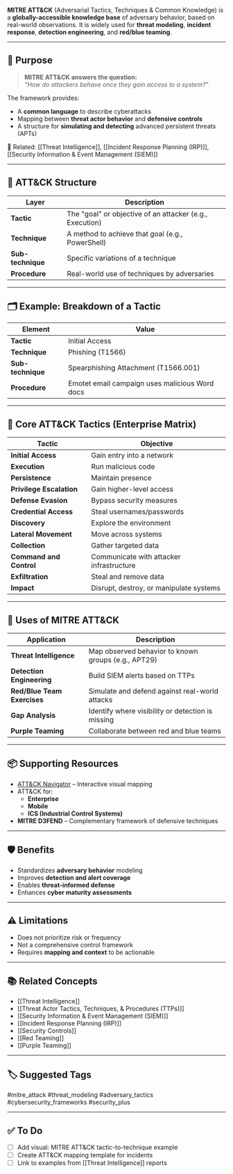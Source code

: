 **MITRE ATT&CK** (Adversarial Tactics, Techniques & Common Knowledge) is a **globally-accessible knowledge base** of adversary behavior, based on real-world observations. It is widely used for **threat modeling**, **incident response**, **detection engineering**, and **red/blue teaming**.

---

## 🎯 Purpose

> **MITRE ATT&CK answers the question:**  
> _"How do attackers behave once they gain access to a system?"_

The framework provides:
- A **common language** to describe cyberattacks
- Mapping between **threat actor behavior** and **defensive controls**
- A structure for **simulating and detecting** advanced persistent threats (APTs)

📎 Related: [[Threat Intelligence]], [[Incident Response Planning (IRP)]], [[Security Information & Event Management (SIEM)]]

---

## 🧱 ATT&CK Structure

| Layer        | Description                                        |
|--------------|----------------------------------------------------|
| **Tactic**   | The "goal" or objective of an attacker (e.g., Execution) |
| **Technique**| A method to achieve that goal (e.g., PowerShell)   |
| **Sub-technique** | Specific variations of a technique           |
| **Procedure**| Real-world use of techniques by adversaries        |

---

## 🗂 Example: Breakdown of a Tactic

| Element             | Value                        |
|----------------------|------------------------------|
| **Tactic**           | Initial Access               |
| **Technique**        | Phishing (T1566)             |
| **Sub-technique**    | Spearphishing Attachment (T1566.001) |
| **Procedure**        | Emotet email campaign uses malicious Word docs |

---

## 🔐 Core ATT&CK Tactics (Enterprise Matrix)

| Tactic                 | Objective                                          |
|------------------------|----------------------------------------------------|
| **Initial Access**      | Gain entry into a network                         |
| **Execution**           | Run malicious code                                |
| **Persistence**         | Maintain presence                                 |
| **Privilege Escalation**| Gain higher-level access                          |
| **Defense Evasion**     | Bypass security measures                          |
| **Credential Access**   | Steal usernames/passwords                         |
| **Discovery**           | Explore the environment                           |
| **Lateral Movement**    | Move across systems                               |
| **Collection**          | Gather targeted data                              |
| **Command and Control** | Communicate with attacker infrastructure          |
| **Exfiltration**        | Steal and remove data                             |
| **Impact**              | Disrupt, destroy, or manipulate systems           |

---

## 🧰 Uses of MITRE ATT&CK

| Application                  | Description                                      |
|------------------------------|--------------------------------------------------|
| **Threat Intelligence**      | Map observed behavior to known groups (e.g., APT29) |
| **Detection Engineering**    | Build SIEM alerts based on TTPs                 |
| **Red/Blue Team Exercises**  | Simulate and defend against real-world attacks  |
| **Gap Analysis**             | Identify where visibility or detection is missing|
| **Purple Teaming**           | Collaborate between red and blue teams          |

---

## 📦 Supporting Resources

- [ATT&CK Navigator](https://attack.mitre.org/matrices/enterprise/) – Interactive visual mapping
- ATT&CK for:
  - **Enterprise**
  - **Mobile**
  - **ICS (Industrial Control Systems)**
- **MITRE D3FEND** – Complementary framework of defensive techniques

---

## 🛡 Benefits

- Standardizes **adversary behavior** modeling
- Improves **detection and alert coverage**
- Enables **threat-informed defense**
- Enhances **cyber maturity assessments**

---

## ⚠️ Limitations

- Does not prioritize risk or frequency
- Not a comprehensive control framework
- Requires **mapping and context** to be actionable

---

## 📚 Related Concepts

- [[Threat Intelligence]]
- [[Threat Actor Tactics, Techniques, & Procedures (TTPs)]]
- [[Security Information & Event Management (SIEM)]]
- [[Incident Response Planning (IRP)]]
- [[Security Controls]]
- [[Red Teaming]]
- [[Purple Teaming]]

---

## 🏷 Suggested Tags

#mitre_attack #threat_modeling #adversary_tactics #cybersecurity_frameworks #security_plus

---

## ✅ To Do

- [ ] Add visual: MITRE ATT&CK tactic-to-technique example
- [ ] Create ATT&CK mapping template for incidents
- [ ] Link to examples from [[Threat Intelligence]] reports
